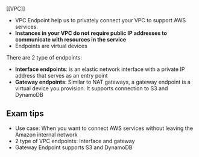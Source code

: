 [[VPC]]

- VPC Endpoint help us to privately connect your VPC to support AWS services. 
- **Instances in your VPC do not require public IP addresses to communicate with resources in the service**
- Endpoints are virtual devices

There are 2 type of endpoints:
- **Interface endpoints**: is an elastic network interface with a private IP address that serves as an entry point
- **Gateway endpoints**: Similar to NAT gateways, a gateway endpoint is a virtual device you provision. It supports connection to S3 and DynamoDB 
## Exam tips

- Use case: When you want to connect AWS services without leaving the Amazon internal network
- 2 type of VPC endpoints: Interface and gateway
- Gateway Endpoint supports S3 and DynamoDB